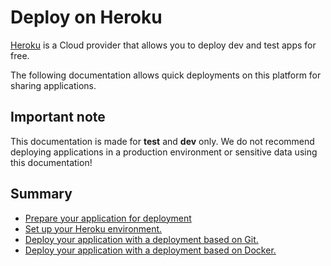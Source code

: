 # Deploy on Heroku

[Heroku](https://heroku.com) is a Cloud provider that allows you to deploy dev and test apps for free.

The following documentation allows quick deployments on this platform for sharing applications.

## Important note

This documentation is made for **test** and **dev** only. We do not recommend deploying applications in a production environment or sensitive data using this documentation!

## Summary

- [Prepare your application for deployment](prepare-taipy-for-deployment.md)
- [Set up your Heroku environment.](setup.md)
- [Deploy your application with a deployment based on Git.](git.md)
- [Deploy your application with a deployment based on Docker.](docker.md)
